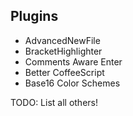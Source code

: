 ## Plugins

* AdvancedNewFile
* BracketHighlighter
* Comments Aware Enter
* Better CoffeeScript
* Base16 Color Schemes

TODO: List all others!
